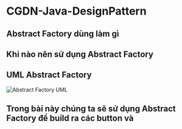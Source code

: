 # CGDN-Java-DesignPattern

## Abstract Factory dùng làm gì

## Khi nào nên sử dụng Abstract Factory

## UML Abstract Factory
![Abstract Factory UML](https://user-images.githubusercontent.com/37821007/63338154-7b0f5f00-c36c-11e9-9809-56ebd2a54635.png)

## Trong bài này chúng ta sẽ sử dụng Abstract Factory để build ra các button và 
